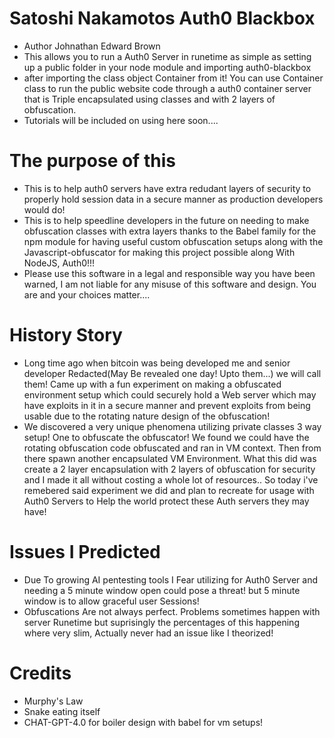 # Satoshi Nakamotos Auth0 Blackbox
- Author Johnathan Edward Brown
- This allows you to run a Auth0 Server in runetime as simple as setting up a public folder in your node module and importing auth0-blackbox
- after importing the class object Container from it! You can use Container class to run the public website code through a auth0 container server that is Triple encapsulated using classes and with 2 layers of obfuscation.
- Tutorials will be included on using here soon....


# The purpose of this
- This is to help auth0 servers have extra redudant layers of security to properly hold session data in a secure manner as production developers would do!
- This is to help speedline developers in the future on needing to make obfuscation classes with extra layers thanks to the Babel family for the npm module for having useful custom obfuscation setups along with the Javascript-obfuscator for making this project possible along With NodeJS, Auth0!!!
- Please use this software in a legal and responsible way you have been warned, I am not liable for any misuse of this software and design. You are and your choices matter....


# History Story
- Long time ago when bitcoin was being developed me and senior developer Redacted(May Be revealed one day! Upto them...) we will call them! Came up with a fun experiment on making a obfuscated environment setup which could securely hold a Web server which may have exploits in it in a secure manner and prevent exploits from being usable due to the rotating nature design of the obfuscation!
- We discovered a very unique phenomena utilizing private classes 3 way setup! One to obfuscate the obfuscator! We found we could have the rotating obfuscation code obfuscated and ran in VM context. Then from there spawn another encapsulated VM Environment. What this did was create a 2 layer encapsulation with 2 layers of obfuscation for security and I made it all without costing a whole lot of resources.. So today i've remebered said experiment we did and plan to recreate for usage with Auth0 Servers to Help the world protect these Auth servers they may have!

# Issues I Predicted
- Due To growing AI pentesting tools I Fear utilizing for Auth0 Server and needing a 5 minute window open could pose a threat! but 5 minute window is to allow graceful user Sessions!
- Obfuscations Are not always perfect. Problems sometimes happen with server Runetime but suprisingly the percentages of this happening where very slim, Actually never had an issue like I theorized!



# Credits
- Murphy's Law
- Snake eating itself
- CHAT-GPT-4.0 for boiler design with babel for vm setups!